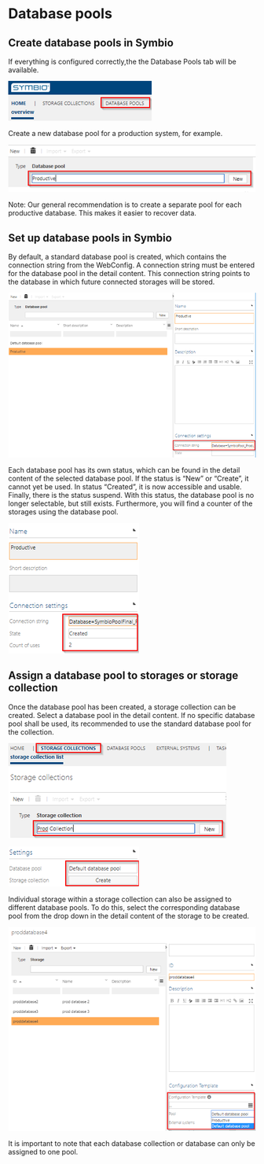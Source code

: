 # Database pools

## Create database pools in Symbio

If everything is configured correctly,the the Database Pools tab will be available. 

![screen](./media/2.1.png)

Create a new database pool for a production system, for example.

![screen](./media/2.2.png)  

Note:
Our general recommendation is to create a separate pool for each productive database. This makes it easier to recover data.

## Set up database pools in Symbio

By default, a standard database pool is created, which contains the connection string from the WebConfig. 
A connection string must be entered for the database pool in the detail content. This connection string points to the database in which future connected storages will be stored.

![screen](./media/2.3.png)

Each database pool has its own status, which can be found in the detail content of the selected database pool. If the status is “New” or “Create”, it cannot yet be used. In status “Created”, it is now accessible and usable. Finally, there is the status suspend. With this status, the database pool is no longer selectable, but still exists. Furthermore, you will find a counter of the storages using the database pool.

![screen](./media/2.4.png)

## Assign a database pool to storages or storage collection

Once the database pool has been created, a storage collection can be created. Select a database pool in the detail content. If no specific database pool shall be used, its recommended to use the standard database pool for the collection.

![screen](./media/2.5.png)

![screen](./media/2.6.png)

Individual storage within a storage collection can also be assigned to different database pools. To do this, select the corresponding database pool from the drop down in the detail content of the storage to be created.

![screen](./media/2.7.png)

It is important to note that each database collection or database can only be assigned to one pool.
